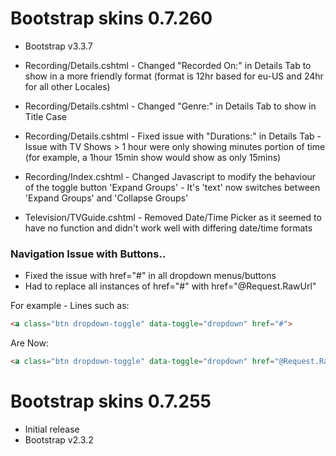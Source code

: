 # Bootstrap skins 0.7.260

* Bootstrap v3.3.7

* Recording/Details.cshtml - Changed "Recorded On:" in Details Tab to show in a more friendly format (format is 12hr based for eu-US and 24hr for all other Locales)
* Recording/Details.cshtml - Changed "Genre:" in Details Tab to show in Title Case
* Recording/Details.cshtml - Fixed issue with "Durations:" in Details Tab - Issue with TV Shows > 1 hour were only showing minutes portion of time (for example, a 1hour 15min show would show as only 15mins)
* Recording/Index.cshtml - Changed Javascript to modify the behaviour of the toggle button 'Expand Groups' - It's 'text' now switches between 'Expand Groups' and 'Collapse Groups'
* Television/TVGuide.cshtml - Removed Date/Time Picker as it seemed to have no function and didn't work well with differing date/time formats

### Navigation Issue with Buttons..

* Fixed the issue with href="#" in all dropdown menus/buttons
* Had to replace all instances of href="#" with href="@Request.RawUrl"

For example - Lines such as:
```html
<a class="btn dropdown-toggle" data-toggle="dropdown" href="#">
```

Are Now:
```html
<a class="btn dropdown-toggle" data-toggle="dropdown" href="@Request.RawUrl">
```

# Bootstrap skins 0.7.255

* Initial release
* Bootstrap v2.3.2
